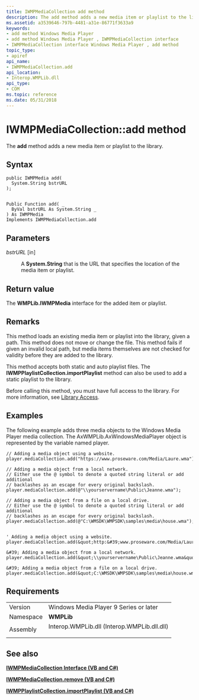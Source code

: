 ```yaml
---
title: IWMPMediaCollection add method
description: The add method adds a new media item or playlist to the library.
ms.assetid: a3539646-797b-4481-a31e-86771f3633a9
keywords:
- add method Windows Media Player
- add method Windows Media Player , IWMPMediaCollection interface
- IWMPMediaCollection interface Windows Media Player , add method
topic_type:
- apiref
api_name:
- IWMPMediaCollection.add
api_location:
- Interop.WMPLib.dll
api_type:
- COM
ms.topic: reference
ms.date: 05/31/2018
---
```


# IWMPMediaCollection::add method

The **add** method adds a new media item or playlist to the library.

## Syntax


```CSharp
public IWMPMedia add(
  System.String bstrURL
);
```


```VB

Public Function add( _
  ByVal bstrURL As System.String _
) As IWMPMedia
Implements IWMPMediaCollection.add
```





## Parameters

<dl> <dt>

*bstrURL* \[in\]
</dt> <dd>

A **System.String** that is the URL that specifies the location of the media item or playlist.

</dd> </dl>

## Return value

The **WMPLib.IWMPMedia** interface for the added item or playlist.

## Remarks

This method loads an existing media item or playlist into the library, given a path. This method does not move or change the file. This method fails if given an invalid local path, but media items themselves are not checked for validity before they are added to the library.

This method accepts both static and auto playlist files. The **IWMPPlaylistCollection.importPlaylist** method can also be used to add a static playlist to the library.

Before calling this method, you must have full access to the library. For more information, see [Library Access](library-access.md).

## Examples

The following example adds three media objects to the Windows Media Player media collection. The AxWMPLib.AxWindowsMediaPlayer object is represented by the variable named player.


```CSharp
// Adding a media object using a website.
player.mediaCollection.add("https://www.proseware.com/Media/Laure.wma");

// Adding a media object from a local network.
// Either use the @ symbol to denote a quoted string literal or add additional
// backlashes as an escape for every original backslash.
player.mediaCollection.add(@"\\yourservername\Public\Jeanne.wma");

// Adding a media object from a file on a local drive.
// Either use the @ symbol to denote a quoted string literal or add additional
// backlashes as an escape for every original backslash.
player.mediaCollection.add(@"C:\WMSDK\WMPSDK\samples\media\house.wma");
```


```VB

' Adding a media object using a website.
player.mediaCollection.add(&quot;http:&#39;www.proseware.com/Media/Laure.wma&quot;)

&#39; Adding a media object from a local network.
player.mediaCollection.add(&quot;\\yourservername\Public\Jeanne.wma&quot;)

&#39; Adding a media object from a file on a local drive.
player.mediaCollection.add(&quot;C:\WMSDK\WMPSDK\samples\media\house.wma&quot;)
```





## Requirements



|                      |                                                                                                                        |
|----------------------|------------------------------------------------------------------------------------------------------------------------|
| Version<br/>   | Windows Media Player 9 Series or later<br/>                                                                      |
| Namespace<br/> | **WMPLib**<br/>                                                                                                  |
| Assembly<br/>  | <dl> <dt>Interop.WMPLib.dll (Interop.WMPLib.dll.dll)</dt> </dl> |



## See also

<dl> <dt>

[**IWMPMediaCollection Interface (VB and C#)**](iwmpmediacollection--vb-and-c.md)
</dt> <dt>

[**IWMPMediaCollection.remove (VB and C#)**](wmplibiwmpmediacollection-iwmpmediacollection-remove--vb-and-c.md)
</dt> <dt>

[**IWMPPlaylistCollection.importPlaylist (VB and C#)**](wmplibiwmpplaylistcollection-iwmpplaylistcollection-importplaylist--vb-and-c.md)
</dt> </dl>

 

 





